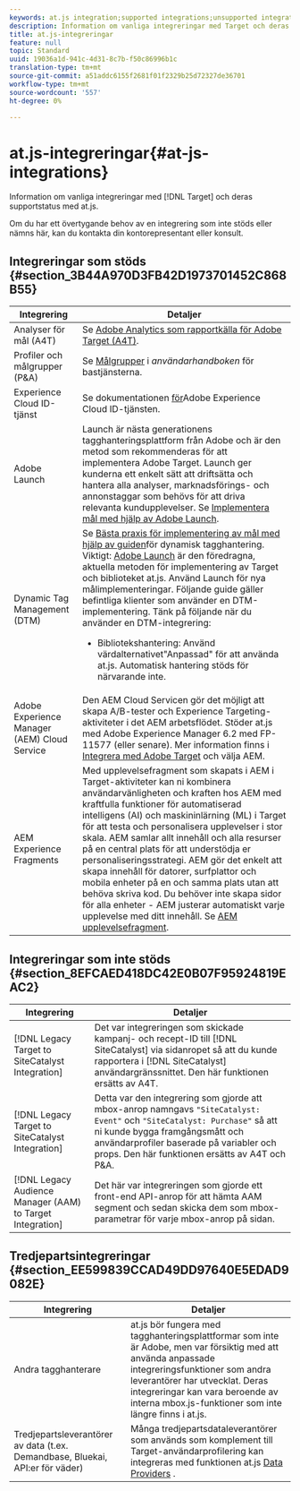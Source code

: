 ```yaml
---
keywords: at.js integration;supported integrations;unsupported integrations;third party integrations
description: Information om vanliga integreringar med Target och deras supportstatus med at.js.
title: at.js-integreringar
feature: null
topic: Standard
uuid: 19036a1d-941c-4d31-8c7b-f50c86996b1c
translation-type: tm+mt
source-git-commit: a51addc6155f2681f01f2329b25d72327de36701
workflow-type: tm+mt
source-wordcount: '557'
ht-degree: 0%

---
```



# at.js-integreringar{#at-js-integrations}

Information om vanliga integreringar med [!DNL Target] och deras supportstatus med at.js.

Om du har ett övertygande behov av en integrering som inte stöds eller nämns här, kan du kontakta din kontorepresentant eller konsult.

## Integreringar som stöds {#section_3B44A970D3FB42D1973701452C868B55}

| Integrering | Detaljer |
|--- |--- |
| Analyser för mål (A4T) | Se [Adobe Analytics som rapportkälla för Adobe Target (A4T)](../../../c-integrating-target-with-mac/a4t/a4t.md#concept_7540C8C04259434AB6EE33B09F47A1DE). |
| Profiler och målgrupper (P&amp;A) | Se [Målgrupper](https://docs.adobe.com/content/help/en/core-services/interface/audiences/audience-library.html) i *användarhandboken* för bastjänsterna. |
| Experience Cloud ID-tjänst | Se dokumentationen [för](https://docs.adobe.com/content/help/en/id-service/using/home.html)Adobe Experience Cloud ID-tjänsten. |
| Adobe Launch | Launch är nästa generationens tagghanteringsplattform från Adobe och är den metod som rekommenderas för att implementera Adobe Target. Launch ger kunderna ett enkelt sätt att driftsätta och hantera alla analyser, marknadsförings- och annonstaggar som behövs för att driva relevanta kundupplevelser.  Se [Implementera mål med hjälp av Adobe Launch](../../../c-implementing-target/c-implementing-target-for-client-side-web/how-to-deployatjs/cmp-implementing-target-using-adobe-launch.md#topic_5234DDAEB0834333BD6BA1B05892FC25). |
| Dynamic Tag Management (DTM) | Se [Bästa praxis för implementering av mål med hjälp av guiden](https://docs.adobe.com/content/help/en/dtm/implementing/overview.html)för dynamisk tagghantering.   Viktigt: [Adobe Launch](../../../c-implementing-target/c-implementing-target-for-client-side-web/how-to-deployatjs/cmp-implementing-target-using-adobe-launch.md#topic_5234DDAEB0834333BD6BA1B05892FC25) är den föredragna, aktuella metoden för implementering av Target och biblioteket at.js. Använd Launch för nya målimplementeringar. Följande guide gäller befintliga klienter som använder en DTM-implementering.   Tänk på följande när du använder en DTM-integrering: <ul><li>Bibliotekshantering: Använd värdalternativet&quot;Anpassad&quot; för att använda at.js. Automatisk hantering stöds för närvarande inte. </li></ul> |
| Adobe Experience Manager (AEM) Cloud Service | Den AEM Cloud Servicen gör det möjligt att skapa A/B-tester och Experience Targeting-aktiviteter i det AEM arbetsflödet. Stöder at.js med Adobe Experience Manager 6.2 med FP-11577 (eller senare). Mer information finns i [Integrera med Adobe Target](https://helpx.adobe.com/experience-manager/6-2/sites/administering/using/target.html) och välja AEM. |
| AEM Experience Fragments | Med upplevelsefragment som skapats i AEM i Target-aktiviteter kan ni kombinera användarvänligheten och kraften hos AEM med kraftfulla funktioner för automatiserad intelligens (AI) och maskininlärning (ML) i Target för att testa och personalisera upplevelser i stor skala.  AEM samlar allt innehåll och alla resurser på en central plats för att understödja er personaliseringsstrategi. AEM gör det enkelt att skapa innehåll för datorer, surfplattor och mobila enheter på en och samma plats utan att behöva skriva kod. Du behöver inte skapa sidor för alla enheter - AEM justerar automatiskt varje upplevelse med ditt innehåll.  Se [AEM upplevelsefragment](../../../c-experiences/c-manage-content/aem-experience-fragments.md#topic_1E1E4EA01F074349B2CF8785387B5FE8). |

## Integreringar som inte stöds {#section_8EFCAED418DC42E0B07F95924819EAC2}

| Integrering | Detaljer |
|--- |--- |
| [!DNL Legacy Target to SiteCatalyst Integration] | Det var integreringen som skickade kampanj- och recept-ID till [!DNL SiteCatalyst] via sidanropet så att du kunde rapportera i [!DNL SiteCatalyst] användargränssnittet. Den här funktionen ersätts av A4T. |
| [!DNL Legacy Target to SiteCatalyst Integration] | Detta var den integrering som gjorde att mbox-anrop namngavs `"SiteCatalyst: Event"` och `"SiteCatalyst: Purchase"` så att ni kunde bygga framgångsmått och användarprofiler baserade på variabler och props. Den här funktionen ersätts av A4T och P&amp;A. |
| [!DNL Legacy Audience Manager (AAM) to Target Integration] | Det här var integreringen som gjorde ett front-end API-anrop för att hämta AAM segment och sedan skicka dem som mbox-parametrar för varje mbox-anrop på sidan. |

## Tredjepartsintegreringar {#section_EE599839CCAD49DD97640E5EDAD9082E}

| Integrering | Detaljer |
|--- |--- |
| Andra tagghanterare | at.js bör fungera med tagghanteringsplattformar som inte är Adobe, men var försiktig med att använda anpassade integreringsfunktioner som andra leverantörer har utvecklat. Deras integreringar kan vara beroende av interna mbox.js-funktioner som inte längre finns i at.js. |
| Tredjepartsleverantörer av data (t.ex. Demandbase, Bluekai, API:er för väder) | Många tredjepartsdataleverantörer som används som komplement till Target-användarprofilering kan integreras med funktionen at.js [Data Providers](/help/c-implementing-target/c-implementing-target-for-client-side-web/targetgobalsettings.md#data-providers) . |